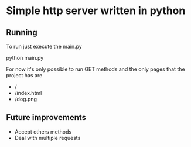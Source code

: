 # Simple http server written in python

## Running
To run just execute the main.py

python main.py

For now it's only possible to run GET methods and the only pages that the project has are

* /
* /index.html
* /dog.png

## Future improvements

* Accept others methods
* Deal with multiple requests
